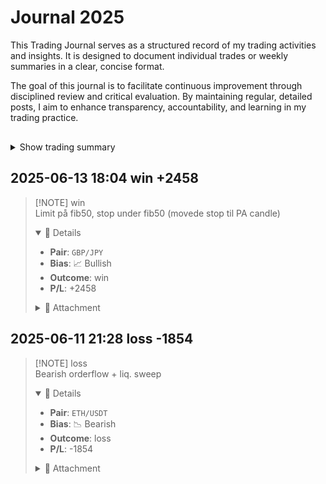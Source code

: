 # Journal 2025

This Trading Journal serves as a structured record of my trading activities and insights. It is designed to document individual trades or weekly summaries in a clear, concise format.

The goal of this journal is to facilitate continuous improvement through disciplined review and critical evaluation. By maintaining regular, detailed posts, I aim to enhance transparency, accountability, and learning in my trading practice.
<div style="padding-top: 1rem; max-width: 900px; margin: 0 auto;">
  <CalendarHeatmapWrapper />
</div>

<details>
<summary>Show trading summary</summary>

<JournalSummary />
</details>

## 2025-06-13 18:04 <span class="win">win +2458</span>
> [!NOTE] <span class="win">win</span>  
> Limit på fib50, stop under fib50 (movede stop til PA candle)  
> 
> <details open>
> <summary>📂 Details</summary>
> 
> * **Pair**: <code>GBP/JPY</code>
> * **Bias**: 📈 Bullish
> * **Outcome**: <span class="win">win</span>
> * **P/L**: <span class="pl-circle">+2458</span>
> 
> </details>
> 
> <details>
> <summary>📎 Attachment</summary>
> <img src="/images/13062025 GBPJPY1.png" alt="FTMO Challenge Passed" style="max-width: 300px; margin-top: 0.5rem;" />
> </details>

## 2025-06-11 21:28 <span class="loss">loss -1854</span>
> [!NOTE] <span class="loss">loss</span>  
> Bearish orderflow + liq. sweep  
> 
> <details open>
> <summary>📂 Details</summary>
> 
> * **Pair**: <code>ETH/USDT</code>
> * **Bias**: 📉 Bearish
> * **Outcome**: <span class="loss">loss</span>
> * **P/L**: <span class="pl-circle pl-negative">-1854</span>
> 
> </details>
> 
> <details>
> <summary>📎 Attachment</summary>
> <img src="/images/ftmo-challenge-passed.png" alt="FTMO Challenge Passed" style="max-width: 300px; margin-top: 0.5rem;" />
> </details>


